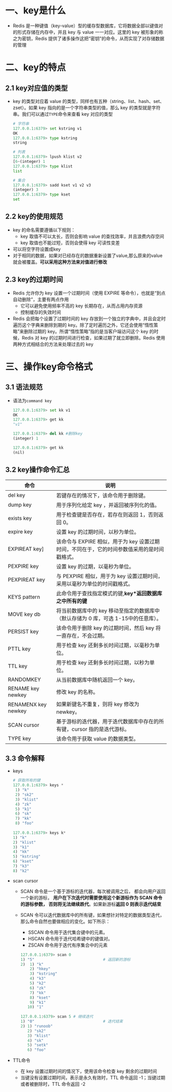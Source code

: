 # 一、key是什么

- Redis 是一种键值（key-value）型的缓存型数据库，它将数据全部以键值对的形式存储在内存中，并且 key 与 value 一一对应。这里的 key 被形象的称之为密钥，Redis 提供了诸多操作这把“密钥”的命令，从而实现了对存储数据的管理

# 二、key的特点

## 2.1 key对应值的类型

- key 的类型对应着 value 的类型，同样也有五种（string、list、hash、set、zset）。如果 key 指向的是一个字符串类型的值，那么 key 的类型就是字符串。我们可以通过`TYPE`命令来查看 key 对应的类型

  ```python
  # 字符串
  127.0.0.1:6379> set kstring v1
  OK
  127.0.0.1:6379> type kstring
  string
  
  # 列表
  127.0.0.1:6379> lpush klist v2
  [6~(integer) 1
  127.0.0.1:6379> type klist
  list
  
  # 集合
  127.0.0.1:6379> sadd kset v1 v2 v3
  (integer) 3
  127.0.0.1:6379> type kset
  set
  ```

  

##  2.2 key的使用规范

- key 的命名需要遵循以下规则：
  - key 取值不可以太长，否则会影响 value 的查找效率，并且浪费内存空间
  - key 取值也不能过短，否则会使得 key 可读性变差
- 可以将空字符设置成key
- 对于相同的数据，如果对已经存在的数据重新设置了value,那么原来的value就会被覆盖。**可以采用这种方法来对值进行修改**

## 2.3 key的过期时间

- Redis 允许你为 key 设置一个过期时间（使用 EXPIRE 等命令），也就是“到点自动删除”，主要有两点作用
  - 它可以避免使用频率不高的 key 长期存在，从而占用内存资源
  - 控制缓存的失效时间
- Redis 会把每个设置了过期时间的 key 存放到一个独立的字典中，并且会定时遍历这个字典来删除到期的 key。除了定时遍历之外，它还会使用“惰性策略”来删除过期的 key。所谓“惰性策略”指的是当客户端访问这个 key 的时候，Redis 对 key 的过期时间进行检查，如果过期了就立即删除。Redis 使用两种方式相结合的方法来处理过去的 key



# 三、操作key命令格式

## 3.1 语法规范

- 语法为`command key`

  ```python
  127.0.0.1:6379> set kk v1
  OK
  127.0.0.1:6379> get kk
  "v1"
  
  127.0.0.1:6379> del kk #删除key
  (integer) 1
  
  127.0.0.1:6379> get kk
  (nil)
  ```

## 3.2 key操作命令汇总

| 命令                | 说明                                                         |
| ------------------- | ------------------------------------------------------------ |
| del key             | 若键存在的情况下，该命令用于删除键。                         |
| dump key            | 用于序列化给定 key ，并返回被序列化的值。                    |
| exists key          | 用于检查键是否存在，若存在则返回 1，否则返回 0。             |
| expire key          | 设置 key 的过期时间，以秒为单位。                            |
| EXPIREAT key]       | 该命令与 EXPIRE 相似，用于为 key 设置过期时间，不同在于，它的时间参数值采用的是时间戳格式。 |
| PEXPIRE key         | 设置 key 的过期，以毫秒为单位。                              |
| PEXPIREAT key       | 与 PEXPIRE 相似，用于为 key 设置过期时间，采用以毫秒为单位的时间戳格式。 |
| KEYS pattern        | 此命令用于查找指定模式的键,**key*返回数据库之中所有的键**    |
| MOVE key db         | 将当前数据库中的 key 移动至指定的数据库中（默认存储为 0 库，可选 1-15中的任意库）。 |
| PERSIST key         | 该命令用于删除 key 的过期时间，然后 key 将一直存在，不会过期。 |
| PTTL key            | 用于检查 key 还剩多长时间过期，以毫秒为单位。                |
| TTL key             | 用于检查 key 还剩多长时间过期，以秒为单位。                  |
| RANDOMKEY           | 从当前数据库中随机返回一个 key。                             |
| RENAME key newkey   | 修改 key 的名称。                                            |
| RENAMENX key newkey | 如果新键名不重复，则将 key 修改为 newkey。                   |
| SCAN cursor         | 基于游标的迭代器，用于迭代数据库中存在的所有键，cursor 指的是迭代游标。 |
| TYPE key            | 该命令用于获取 value 的数据类型。                            |

## 3.3 命令解释

- keys

  ```python
  # 获取所有的键
  127.0.0.1:6379> keys *
   1) "k"
   2) "sk2"
   3) "klist"
   4) "zk"
   5) "k1"
   6) "sk"
   7) "kk"
   8) "foo"
    
  127.0.0.1:6379> keys k*
  1) "k"
  2) "klist"
  3) "k1"
  4) "kk"
  5) "kstring"
  6) "kset"
  7) "k3"
  8) "k2"
  ```

  

- scan cursor 

  - SCAN 命令是一个基于游标的迭代器，每次被调用之后， 都会向用户返回一个新的游标， **用户在下次迭代时需要使用这个新游标作为 SCAN 命令的游标参数， 否则将无法继续跌代**。如果新游标**返回 0 则表示迭代结束**

  - SCAN 令可以迭代数据库中的所有键，如果想针对特定的数据类型迭代，那么命令自然也要做相应的变化。如下所示：

    - SSCAN 命令用于迭代集合键中的元素。
    - HSCAN 命令用于迭代哈希键中的键值对。
    - ZSCAN 命令用于迭代有序集合中的元素

    ```python
    127.0.0.1:6379> scan 0
    1) "5"								# 返回新的游标
    2)  1) "k"
        2) "hkey"
        3) "kstring"
        4) "k3"
        5) "k2"
        6) "zk"
        7) "kk"
        8) "kset"
        9) "k1"
       10) "1"
      
    127.0.0.1:6379> scan 5 # 继续迭代
    1) "0"								# 迭代结束
    2) 1) "runoob"
       2) "sk2"
       3) "klist"
       4) "sk"
       5) "setk"
       6) "foo"
    ```

- TTL命令

  - 在 key 设置过期时间的情况下，使用该命令检查 key 剩余的过期时间
  - 当键没有设置过期时间，表示是永久有效时，TTL 命令返回 -1；当键过期或者被删除时，TTL 命令返回 -2